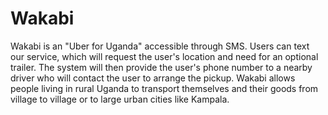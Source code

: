 # Wakabi #

Wakabi is an "Uber for Uganda" accessible through SMS. Users can text our service, which will request the user's location and need for an optional trailer. The system will then provide the user's phone number to a nearby driver who will contact the user to arrange the pickup. Wakabi allows people living in rural Uganda to transport themselves and their goods from village to village or to large urban cities like Kampala.
